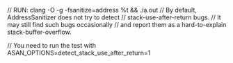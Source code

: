 // RUN: clang -O -g -fsanitize=address %t && ./a.out
// By default, AddressSanitizer does not try to detect
// stack-use-after-return bugs.
// It may still find such bugs occasionally
// and report them as a hard-to-explain stack-buffer-overflow.

// You need to run the test with ASAN_OPTIONS=detect_stack_use_after_return=1

